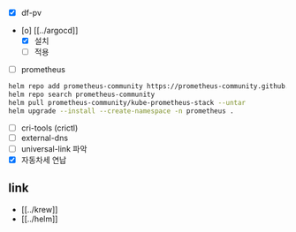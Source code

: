 - [X] df-pv
- [o] [[../argocd]]
  - [X] 설치
  - [ ] 적용
- [ ] prometheus
```sh
helm repo add prometheus-community https://prometheus-community.github.io/helm-charts
helm repo search prometheus-community
helm pull prometheus-community/kube-prometheus-stack --untar
helm upgrade --install --create-namespace -n prometheus . 
```
- [ ] cri-tools (crictl)
- [ ] external-dns
- [ ] universal-link 파악
- [X] 자동차세 연납

## link
- [[../krew]]
- [[../helm]]
